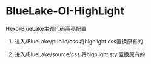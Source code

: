 # BlueLake-OI-HighLight
Hexo-BlueLake主题代码高亮配置

1. 进入/BlueLake/public/css 将highlight.css置换原有的

2. 进入/BlueLake/source/css 将highlight.styl置换原有的

